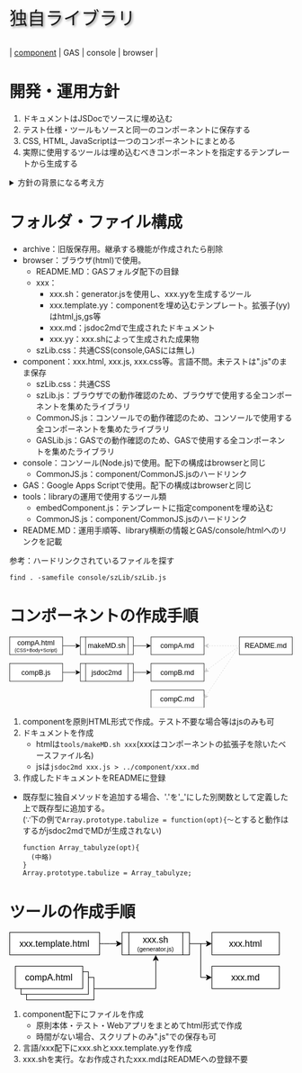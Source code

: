 <p style="font-size:2rem;text-shadow:2px 2px 4px #888;">独自ライブラリ</p>

| [component](component/README.md) | GAS | console | browser |

# 開発・運用方針

1. ドキュメントはJSDocでソースに埋め込む
1. テスト仕様・ツールもソースと同一のコンポーネントに保存する
1. CSS, HTML, JavaScriptは一つのコンポーネントにまとめる
1. 実際に使用するツールは埋め込むべきコンポーネントを指定するテンプレートから生成する

<details><summary>方針の背景になる考え方</summary>

## 課題

1. メニューなど、一つの機能はCSS/HTML/Scriptから成るが、一元管理がしにくい<br>
   ドキュメント・テスト(仕様・スクリプト)は特に散逸しやすい
1. MarkDownで出力できない(できるはずだが試行錯誤でめげた)
1. Mermaid等の拡張機能をJSDocに入れることは困難
1. JSDocの@typeDefの記述は一箇所だが、参照は多くの場合入力・出力の2箇所、またはそれ以上になる
1. JSDocの出力ファイルが多く、管理が煩雑(README.mdからの参照が複雑)

## 対応

- VueライクにCSS/HTML/Scriptを一つのファイルにまとめる
- 文書は基本JSDocで残す。JSDocで表現しにくい図(Mermaid等)はMarkDownで記述可能にする
- テスト仕様およびツールも同一ファイルに残す
- 「表示モード」を設定、以下のように制御する
  - Doc : JSDoc + 補足説明を表示
  - Test : テスト用画面を表示。consoleでテストする場合は割愛
  - App : オンラインツール画面を表示
- ソース修正時は"update.js"を実行し、ライブラリおよび単体実行用(Node.js)ファイルを更新

## 補足

- 他コンポーネントで定義したオブジェクトへの参照が定義できないが、これは暫定的に補足説明に追記することで対応

</details>

# フォルダ・ファイル構成

- archive：旧版保存用。継承する機能が作成されたら削除
- browser：ブラウザ(html)で使用。
  - README.MD：GASフォルダ配下の目録
  - xxx：
    - xxx.sh：generator.jsを使用し、xxx.yyを生成するツール
    - xxx.template.yy：componentを埋め込むテンプレート。拡張子(yy)はhtml,js,gs等
    - xxx.md：jsdoc2mdで生成されたドキュメント
    - xxx.yy：xxx.shによって生成された成果物
  - szLib.css：共通CSS(console,GASには無し)
- component：xxx.html, xxx.js, xxx.css等。言語不問。未テストは".js"のまま保存
  - szLib.css：共通CSS
  - szLib.js：ブラウザでの動作確認のため、ブラウザで使用する全コンポーネントを集めたライブラリ
  - CommonJS.js：コンソールでの動作確認のため、コンソールで使用する全コンポーネントを集めたライブラリ
  - GASLib.js：GASでの動作確認のため、GASで使用する全コンポーネントを集めたライブラリ
- console：コンソール(Node.js)で使用。配下の構成はbrowserと同じ
  - CommonJS.js：component/CommonJS.jsのハードリンク
- GAS：Google Apps Scriptで使用。配下の構成はbrowserと同じ
- tools：libraryの運用で使用するツール類
  - embedComponent.js：テンプレートに指定componentを埋め込む
  - CommonJS.js：component/CommonJS.jsのハードリンク
- README.MD：運用手順等、library横断の情報とGAS/console/htmlへのリンクを記載

参考：ハードリンクされているファイルを探す

```
find . -samefile console/szLib/szLib.js
```

# コンポーネントの作成手順

<svg xmlns="http://www.w3.org/2000/svg" xmlns:xlink="http://www.w3.org/1999/xlink" version="1.1" width="641px" height="161px" viewBox="-0.5 -0.5 641 161"><defs/><g><path d="M 520 20 Q 520 20 447.87 20" fill="none" stroke="#cccccc" stroke-miterlimit="10" stroke-dasharray="3 3" pointer-events="stroke"/><path d="M 441.12 20 L 450.12 15.5 L 447.87 20 L 450.12 24.5 Z" fill="#cccccc" stroke="#cccccc" stroke-miterlimit="10" pointer-events="all"/><rect x="520" y="0" width="120" height="40" fill="rgb(255, 255, 255)" stroke="rgb(0, 0, 0)" pointer-events="all"/><g transform="translate(-0.5 -0.5)"><switch><foreignObject pointer-events="none" width="100%" height="100%" requiredFeatures="http://www.w3.org/TR/SVG11/feature#Extensibility" style="overflow: visible; text-align: left;"><div xmlns="http://www.w3.org/1999/xhtml" style="display: flex; align-items: unsafe center; justify-content: unsafe center; width: 118px; height: 1px; padding-top: 20px; margin-left: 521px;"><div data-drawio-colors="color: rgb(0, 0, 0); " style="box-sizing: border-box; font-size: 0px; text-align: center;"><div style="display: inline-block; font-size: 16px; font-family: Helvetica; color: rgb(0, 0, 0); line-height: 1.2; pointer-events: all; white-space: normal; overflow-wrap: normal;">README.md</div></div></div></foreignObject><text x="580" y="25" fill="rgb(0, 0, 0)" font-family="Helvetica" font-size="16px" text-anchor="middle">README.md</text></switch></g><path d="M 120 20 Q 120 20 152.13 20" fill="none" stroke="rgb(0, 0, 0)" stroke-miterlimit="10" pointer-events="stroke"/><path d="M 158.88 20 L 149.88 24.5 L 152.13 20 L 149.88 15.5 Z" fill="rgb(0, 0, 0)" stroke="rgb(0, 0, 0)" stroke-miterlimit="10" pointer-events="all"/><rect x="0" y="0" width="120" height="40" fill="rgb(255, 255, 255)" stroke="rgb(0, 0, 0)" pointer-events="all"/><g transform="translate(-0.5 -0.5)"><switch><foreignObject pointer-events="none" width="100%" height="100%" requiredFeatures="http://www.w3.org/TR/SVG11/feature#Extensibility" style="overflow: visible; text-align: left;"><div xmlns="http://www.w3.org/1999/xhtml" style="display: flex; align-items: unsafe center; justify-content: unsafe center; width: 118px; height: 1px; padding-top: 20px; margin-left: 1px;"><div data-drawio-colors="color: rgb(0, 0, 0); " style="box-sizing: border-box; font-size: 0px; text-align: center;"><div style="display: inline-block; font-size: 16px; font-family: Helvetica; color: rgb(0, 0, 0); line-height: 1.2; pointer-events: all; white-space: normal; overflow-wrap: normal;">compA.html<br /><font style="font-size: 11px;">(CSS+Body+Script)</font></div></div></div></foreignObject><text x="60" y="25" fill="rgb(0, 0, 0)" font-family="Helvetica" font-size="16px" text-anchor="middle">compA.html...</text></switch></g><path d="M 280 20 Q 280 20 312.13 20" fill="none" stroke="rgb(0, 0, 0)" stroke-miterlimit="10" pointer-events="stroke"/><path d="M 318.88 20 L 309.88 24.5 L 312.13 20 L 309.88 15.5 Z" fill="rgb(0, 0, 0)" stroke="rgb(0, 0, 0)" stroke-miterlimit="10" pointer-events="all"/><rect x="160" y="0" width="120" height="40" fill="rgb(255, 255, 255)" stroke="rgb(0, 0, 0)" pointer-events="all"/><path d="M 172 0 L 172 40 M 268 0 L 268 40" fill="none" stroke="rgb(0, 0, 0)" stroke-miterlimit="10" pointer-events="all"/><g transform="translate(-0.5 -0.5)"><switch><foreignObject pointer-events="none" width="100%" height="100%" requiredFeatures="http://www.w3.org/TR/SVG11/feature#Extensibility" style="overflow: visible; text-align: left;"><div xmlns="http://www.w3.org/1999/xhtml" style="display: flex; align-items: unsafe center; justify-content: unsafe center; width: 94px; height: 1px; padding-top: 20px; margin-left: 173px;"><div data-drawio-colors="color: rgb(0, 0, 0); " style="box-sizing: border-box; font-size: 0px; text-align: center;"><div style="display: inline-block; font-size: 16px; font-family: Helvetica; color: rgb(0, 0, 0); line-height: 1.2; pointer-events: all; white-space: normal; overflow-wrap: normal;">makeMD.sh</div></div></div></foreignObject><text x="220" y="25" fill="rgb(0, 0, 0)" font-family="Helvetica" font-size="16px" text-anchor="middle">makeMD.sh</text></switch></g><rect x="320" y="0" width="120" height="40" fill="rgb(255, 255, 255)" stroke="rgb(0, 0, 0)" pointer-events="all"/><g transform="translate(-0.5 -0.5)"><switch><foreignObject pointer-events="none" width="100%" height="100%" requiredFeatures="http://www.w3.org/TR/SVG11/feature#Extensibility" style="overflow: visible; text-align: left;"><div xmlns="http://www.w3.org/1999/xhtml" style="display: flex; align-items: unsafe center; justify-content: unsafe center; width: 118px; height: 1px; padding-top: 20px; margin-left: 321px;"><div data-drawio-colors="color: rgb(0, 0, 0); " style="box-sizing: border-box; font-size: 0px; text-align: center;"><div style="display: inline-block; font-size: 16px; font-family: Helvetica; color: rgb(0, 0, 0); line-height: 1.2; pointer-events: all; white-space: normal; overflow-wrap: normal;">compA.md</div></div></div></foreignObject><text x="380" y="25" fill="rgb(0, 0, 0)" font-family="Helvetica" font-size="16px" text-anchor="middle">compA.md</text></switch></g><rect x="320" y="60" width="120" height="40" fill="rgb(255, 255, 255)" stroke="rgb(0, 0, 0)" pointer-events="all"/><g transform="translate(-0.5 -0.5)"><switch><foreignObject pointer-events="none" width="100%" height="100%" requiredFeatures="http://www.w3.org/TR/SVG11/feature#Extensibility" style="overflow: visible; text-align: left;"><div xmlns="http://www.w3.org/1999/xhtml" style="display: flex; align-items: unsafe center; justify-content: unsafe center; width: 118px; height: 1px; padding-top: 80px; margin-left: 321px;"><div data-drawio-colors="color: rgb(0, 0, 0); " style="box-sizing: border-box; font-size: 0px; text-align: center;"><div style="display: inline-block; font-size: 16px; font-family: Helvetica; color: rgb(0, 0, 0); line-height: 1.2; pointer-events: all; white-space: normal; overflow-wrap: normal;">compB.md</div></div></div></foreignObject><text x="380" y="85" fill="rgb(0, 0, 0)" font-family="Helvetica" font-size="16px" text-anchor="middle">compB.md</text></switch></g><rect x="320" y="120" width="120" height="40" fill="rgb(255, 255, 255)" stroke="rgb(0, 0, 0)" pointer-events="all"/><g transform="translate(-0.5 -0.5)"><switch><foreignObject pointer-events="none" width="100%" height="100%" requiredFeatures="http://www.w3.org/TR/SVG11/feature#Extensibility" style="overflow: visible; text-align: left;"><div xmlns="http://www.w3.org/1999/xhtml" style="display: flex; align-items: unsafe center; justify-content: unsafe center; width: 118px; height: 1px; padding-top: 140px; margin-left: 321px;"><div data-drawio-colors="color: rgb(0, 0, 0); " style="box-sizing: border-box; font-size: 0px; text-align: center;"><div style="display: inline-block; font-size: 16px; font-family: Helvetica; color: rgb(0, 0, 0); line-height: 1.2; pointer-events: all; white-space: normal; overflow-wrap: normal;">compC.md</div></div></div></foreignObject><text x="380" y="145" fill="rgb(0, 0, 0)" font-family="Helvetica" font-size="16px" text-anchor="middle">compC.md</text></switch></g><path d="M 520 20 Q 520 20 446.29 75.28" fill="none" stroke="#cccccc" stroke-miterlimit="10" stroke-dasharray="3 3" pointer-events="stroke"/><path d="M 440.89 79.33 L 445.39 70.33 L 446.29 75.28 L 450.79 77.53 Z" fill="#cccccc" stroke="#cccccc" stroke-miterlimit="10" pointer-events="all"/><path d="M 520 20 Q 520 20 444.36 133.45" fill="none" stroke="#cccccc" stroke-miterlimit="10" stroke-dasharray="3 3" pointer-events="stroke"/><path d="M 440.62 139.07 L 441.87 129.09 L 444.36 133.45 L 449.36 134.08 Z" fill="#cccccc" stroke="#cccccc" stroke-miterlimit="10" pointer-events="all"/><path d="M 120 80 Q 120 80 152.13 80" fill="none" stroke="rgb(0, 0, 0)" stroke-miterlimit="10" pointer-events="stroke"/><path d="M 158.88 80 L 149.88 84.5 L 152.13 80 L 149.88 75.5 Z" fill="rgb(0, 0, 0)" stroke="rgb(0, 0, 0)" stroke-miterlimit="10" pointer-events="all"/><rect x="0" y="60" width="120" height="40" fill="rgb(255, 255, 255)" stroke="rgb(0, 0, 0)" pointer-events="all"/><g transform="translate(-0.5 -0.5)"><switch><foreignObject pointer-events="none" width="100%" height="100%" requiredFeatures="http://www.w3.org/TR/SVG11/feature#Extensibility" style="overflow: visible; text-align: left;"><div xmlns="http://www.w3.org/1999/xhtml" style="display: flex; align-items: unsafe center; justify-content: unsafe center; width: 118px; height: 1px; padding-top: 80px; margin-left: 1px;"><div data-drawio-colors="color: rgb(0, 0, 0); " style="box-sizing: border-box; font-size: 0px; text-align: center;"><div style="display: inline-block; font-size: 16px; font-family: Helvetica; color: rgb(0, 0, 0); line-height: 1.2; pointer-events: all; white-space: normal; overflow-wrap: normal;">compB.js</div></div></div></foreignObject><text x="60" y="85" fill="rgb(0, 0, 0)" font-family="Helvetica" font-size="16px" text-anchor="middle">compB.js</text></switch></g><path d="M 280 80 Q 280 80 312.13 80" fill="none" stroke="rgb(0, 0, 0)" stroke-miterlimit="10" pointer-events="stroke"/><path d="M 318.88 80 L 309.88 84.5 L 312.13 80 L 309.88 75.5 Z" fill="rgb(0, 0, 0)" stroke="rgb(0, 0, 0)" stroke-miterlimit="10" pointer-events="all"/><rect x="160" y="60" width="120" height="40" fill="rgb(255, 255, 255)" stroke="rgb(0, 0, 0)" pointer-events="all"/><path d="M 172 60 L 172 100 M 268 60 L 268 100" fill="none" stroke="rgb(0, 0, 0)" stroke-miterlimit="10" pointer-events="all"/><g transform="translate(-0.5 -0.5)"><switch><foreignObject pointer-events="none" width="100%" height="100%" requiredFeatures="http://www.w3.org/TR/SVG11/feature#Extensibility" style="overflow: visible; text-align: left;"><div xmlns="http://www.w3.org/1999/xhtml" style="display: flex; align-items: unsafe center; justify-content: unsafe center; width: 94px; height: 1px; padding-top: 80px; margin-left: 173px;"><div data-drawio-colors="color: rgb(0, 0, 0); " style="box-sizing: border-box; font-size: 0px; text-align: center;"><div style="display: inline-block; font-size: 16px; font-family: Helvetica; color: rgb(0, 0, 0); line-height: 1.2; pointer-events: all; white-space: normal; overflow-wrap: normal;">jsdoc2md</div></div></div></foreignObject><text x="220" y="85" fill="rgb(0, 0, 0)" font-family="Helvetica" font-size="16px" text-anchor="middle">jsdoc2md</text></switch></g></g><switch><g requiredFeatures="http://www.w3.org/TR/SVG11/feature#Extensibility"/><a transform="translate(0,-5)" xlink:href="https://www.drawio.com/doc/faq/svg-export-text-problems" target="_blank"><text text-anchor="middle" font-size="10px" x="50%" y="100%">Text is not SVG - cannot display</text></a></switch></svg>

1. componentを原則HTML形式で作成。テスト不要な場合等はjsのみも可
1. ドキュメントを作成
   - htmlは`tools/makeMD.sh xxx`(xxxはコンポーネントの拡張子を除いたベースファイル名)
   - jsは`jsdoc2md xxx.js > ../component/xxx.md`
1. 作成したドキュメントをREADMEに登録

- 既存型に独自メソッドを追加する場合、'.'を'_'にした別関数として定義した上で既存型に追加する。<br>
  (∵下の例で`Array.prototype.tabulize = function(opt){〜`とすると動作はするがjsdoc2mdでMDが生成されない)
  ```
  function Array_tabulyze(opt){
    (中略)
  }
  Array.prototype.tabulize = Array_tabulyze;
  ```

# ツールの作成手順

<svg xmlns="http://www.w3.org/2000/svg" xmlns:xlink="http://www.w3.org/1999/xlink" version="1.1" width="481px" height="121px" viewBox="-0.5 -0.5 481 121"><defs/><g><path d="M 320 20 Q 320 20 352.13 20" fill="none" stroke="rgb(0, 0, 0)" stroke-miterlimit="10" pointer-events="stroke"/><path d="M 358.88 20 L 349.88 24.5 L 352.13 20 L 349.88 15.5 Z" fill="rgb(0, 0, 0)" stroke="rgb(0, 0, 0)" stroke-miterlimit="10" pointer-events="all"/><path d="M 320 20 L 340 20 L 340 80 L 352.13 80" fill="none" stroke="rgb(0, 0, 0)" stroke-miterlimit="10" pointer-events="stroke"/><path d="M 358.88 80 L 349.88 84.5 L 352.13 80 L 349.88 75.5 Z" fill="rgb(0, 0, 0)" stroke="rgb(0, 0, 0)" stroke-miterlimit="10" pointer-events="all"/><rect x="200" y="0" width="120" height="40" fill="rgb(255, 255, 255)" stroke="rgb(0, 0, 0)" pointer-events="all"/><path d="M 212 0 L 212 40 M 308 0 L 308 40" fill="none" stroke="rgb(0, 0, 0)" stroke-miterlimit="10" pointer-events="all"/><g transform="translate(-0.5 -0.5)"><switch><foreignObject pointer-events="none" width="100%" height="100%" requiredFeatures="http://www.w3.org/TR/SVG11/feature#Extensibility" style="overflow: visible; text-align: left;"><div xmlns="http://www.w3.org/1999/xhtml" style="display: flex; align-items: unsafe center; justify-content: unsafe center; width: 94px; height: 1px; padding-top: 20px; margin-left: 213px;"><div data-drawio-colors="color: rgb(0, 0, 0); " style="box-sizing: border-box; font-size: 0px; text-align: center;"><div style="display: inline-block; font-size: 16px; font-family: Helvetica; color: rgb(0, 0, 0); line-height: 1.2; pointer-events: all; white-space: normal; overflow-wrap: normal;">xxx.sh<br /><font style="font-size: 11px;">(generator.js)</font></div></div></div></foreignObject><text x="260" y="25" fill="rgb(0, 0, 0)" font-family="Helvetica" font-size="16px" text-anchor="middle">xxx.sh...</text></switch></g><rect x="30" y="80" width="120" height="40" fill="rgb(255, 255, 255)" stroke="rgb(0, 0, 0)" pointer-events="none"/><rect x="20" y="70" width="120" height="40" fill="rgb(255, 255, 255)" stroke="rgb(0, 0, 0)" pointer-events="none"/><rect x="10" y="60" width="120" height="40" fill="rgb(255, 255, 255)" stroke="rgb(0, 0, 0)" pointer-events="none"/><g transform="translate(-0.5 -0.5)"><switch><foreignObject pointer-events="none" width="100%" height="100%" requiredFeatures="http://www.w3.org/TR/SVG11/feature#Extensibility" style="overflow: visible; text-align: left;"><div xmlns="http://www.w3.org/1999/xhtml" style="display: flex; align-items: unsafe center; justify-content: unsafe center; width: 118px; height: 1px; padding-top: 80px; margin-left: 11px;"><div data-drawio-colors="color: rgb(0, 0, 0); " style="box-sizing: border-box; font-size: 0px; text-align: center;"><div style="display: inline-block; font-size: 16px; font-family: Helvetica; color: rgb(0, 0, 0); line-height: 1.2; pointer-events: none; white-space: normal; overflow-wrap: normal;">compA.html</div></div></div></foreignObject><text x="70" y="85" fill="rgb(0, 0, 0)" font-family="Helvetica" font-size="16px" text-anchor="middle">compA.html</text></switch></g><path d="M 160 20 Q 160 20 192.13 20" fill="none" stroke="rgb(0, 0, 0)" stroke-miterlimit="10" pointer-events="none"/><path d="M 198.88 20 L 189.88 24.5 L 192.13 20 L 189.88 15.5 Z" fill="rgb(0, 0, 0)" stroke="rgb(0, 0, 0)" stroke-miterlimit="10" pointer-events="none"/><rect x="0" y="0" width="160" height="40" fill="rgb(255, 255, 255)" stroke="rgb(0, 0, 0)" pointer-events="none"/><g transform="translate(-0.5 -0.5)"><switch><foreignObject pointer-events="none" width="100%" height="100%" requiredFeatures="http://www.w3.org/TR/SVG11/feature#Extensibility" style="overflow: visible; text-align: left;"><div xmlns="http://www.w3.org/1999/xhtml" style="display: flex; align-items: unsafe center; justify-content: unsafe center; width: 158px; height: 1px; padding-top: 20px; margin-left: 1px;"><div data-drawio-colors="color: rgb(0, 0, 0); " style="box-sizing: border-box; font-size: 0px; text-align: center;"><div style="display: inline-block; font-size: 16px; font-family: Helvetica; color: rgb(0, 0, 0); line-height: 1.2; pointer-events: none; white-space: normal; overflow-wrap: normal;">xxx.template.html</div></div></div></foreignObject><text x="80" y="25" fill="rgb(0, 0, 0)" font-family="Helvetica" font-size="16px" text-anchor="middle">xxx.template.html</text></switch></g><rect x="360" y="0" width="120" height="40" fill="rgb(255, 255, 255)" stroke="rgb(0, 0, 0)" pointer-events="none"/><g transform="translate(-0.5 -0.5)"><switch><foreignObject pointer-events="none" width="100%" height="100%" requiredFeatures="http://www.w3.org/TR/SVG11/feature#Extensibility" style="overflow: visible; text-align: left;"><div xmlns="http://www.w3.org/1999/xhtml" style="display: flex; align-items: unsafe center; justify-content: unsafe center; width: 118px; height: 1px; padding-top: 20px; margin-left: 361px;"><div data-drawio-colors="color: rgb(0, 0, 0); " style="box-sizing: border-box; font-size: 0px; text-align: center;"><div style="display: inline-block; font-size: 16px; font-family: Helvetica; color: rgb(0, 0, 0); line-height: 1.2; pointer-events: none; white-space: normal; overflow-wrap: normal;">xxx.html</div></div></div></foreignObject><text x="420" y="25" fill="rgb(0, 0, 0)" font-family="Helvetica" font-size="16px" text-anchor="middle">xxx.html</text></switch></g><rect x="360" y="60" width="120" height="40" fill="rgb(255, 255, 255)" stroke="rgb(0, 0, 0)" pointer-events="none"/><g transform="translate(-0.5 -0.5)"><switch><foreignObject pointer-events="none" width="100%" height="100%" requiredFeatures="http://www.w3.org/TR/SVG11/feature#Extensibility" style="overflow: visible; text-align: left;"><div xmlns="http://www.w3.org/1999/xhtml" style="display: flex; align-items: unsafe center; justify-content: unsafe center; width: 118px; height: 1px; padding-top: 80px; margin-left: 361px;"><div data-drawio-colors="color: rgb(0, 0, 0); " style="box-sizing: border-box; font-size: 0px; text-align: center;"><div style="display: inline-block; font-size: 16px; font-family: Helvetica; color: rgb(0, 0, 0); line-height: 1.2; pointer-events: none; white-space: normal; overflow-wrap: normal;">xxx.md</div></div></div></foreignObject><text x="420" y="85" fill="rgb(0, 0, 0)" font-family="Helvetica" font-size="16px" text-anchor="middle">xxx.md</text></switch></g><path d="M 150 100 L 260 100 L 260 47.87" fill="none" stroke="rgb(0, 0, 0)" stroke-miterlimit="10" pointer-events="none"/><path d="M 260 41.12 L 264.5 50.12 L 260 47.87 L 255.5 50.12 Z" fill="rgb(0, 0, 0)" stroke="rgb(0, 0, 0)" stroke-miterlimit="10" pointer-events="none"/></g><switch><g requiredFeatures="http://www.w3.org/TR/SVG11/feature#Extensibility"/><a transform="translate(0,-5)" xlink:href="https://www.drawio.com/doc/faq/svg-export-text-problems" target="_blank"><text text-anchor="middle" font-size="10px" x="50%" y="100%">Text is not SVG - cannot display</text></a></switch></svg>

1. component配下にファイルを作成
   - 原則本体・テスト・Webアプリをまとめてhtml形式で作成
   - 時間がない場合、スクリプトのみ".js"での保存も可
1. 言語/xxx配下にxxx.shとxxx.template.yyを作成
1. xxx.shを実行。なお作成されたxxx.mdはREADMEへの登録不要

<!--
- [JavaScript](JavaScript/README.md)

# 構成

## フォルダ

GitHub/library/(language)/
- CSS : ライブラリ共通のCSSファイル(ex.szDefault.css)
- JavaScript : JavaScriptで記述されたコンポーネント<br>
  HTMLで記述され、CSS/HTML/Script/外部参照を一元管理する。
  - CSS : 親フォルダに存在するコンポーネントの内、独自CSS定義部
  - HTML : 同様に、独自HTML部
  - script : 同様に、Script部
  - external : 同様に、CSS/Scriptの外部参照
- lib : コンポーネントを取捨選択して作成された用途別ライブラリ
- node : コマンドライン(Node.js)で実行な形式のコンポーネント<br>
  ※ nodeで実行可能なら記述言語を問わず、当フォルダに集約する。

## シェルスクリプト

- clean.sh : 自動生成される不要なファイルを削除
- createLib.sh : 用途別ライブラリの作成
- createMD.sh : 指定コンポーネントのMarkdownを作成

# ライブラリ

- [localLib](lib/localLib.md) : HTMLまたはバッチ(Node.js)用ライブラリ
-->